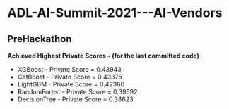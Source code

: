 # ADL-AI-Summit-2021---AI-Vendors

## PreHackathon

**Achieved Highest Private Scores - (for the last committed code)**

* XGBoost - Private Score = 0.43943
* CatBoost - Private Score = 0.43376
* LightGBM - Private Score = 0.42360
* RandomForest - Private Score = 0.39592
* DecisionTree - Private Score = 0.38623
